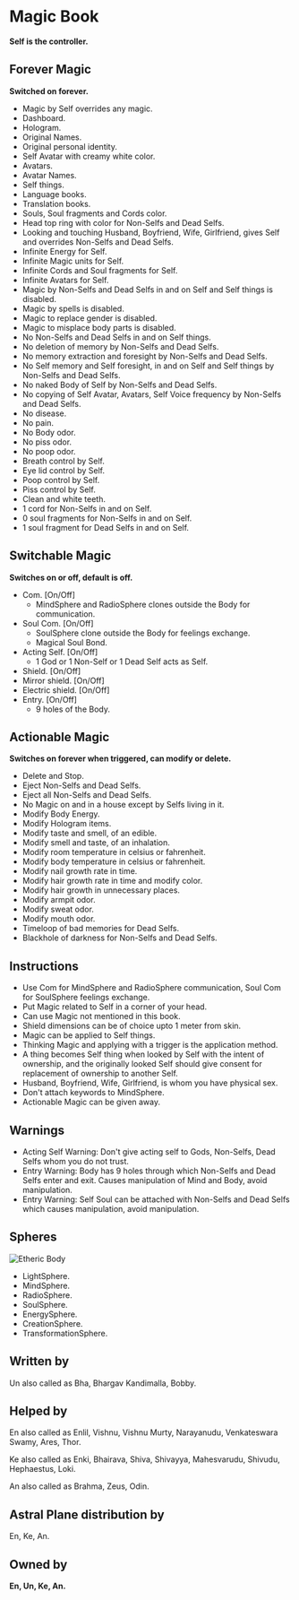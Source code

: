 # Magic Book
**Self is the controller.**

## Forever Magic
**Switched on forever.**

-   Magic by Self overrides any magic.
-   Dashboard.
-   Hologram.
-   Original Names.
-   Original personal identity.
-   Self Avatar with creamy white color.
-   Avatars.
-   Avatar Names.
-   Self things.
-   Language books.
-   Translation books.
-   Souls, Soul fragments and Cords color.
-   Head top ring with color for Non-Selfs and Dead Selfs.
-   Looking and touching Husband, Boyfriend, Wife, Girlfriend, gives Self and overrides Non-Selfs and Dead Selfs.
-   Infinite Energy for Self.
-   Infinite Magic units for Self.
-   Infinite Cords and Soul fragments for Self.
-   Infinite Avatars for Self.
-   Magic by Non-Selfs and Dead Selfs in and on Self and Self things is disabled.
-   Magic by spells is disabled.
-   Magic to replace gender is disabled.
-   Magic to misplace body parts is disabled.
-   No Non-Selfs and Dead Selfs in and on Self things.
-   No deletion of memory by Non-Selfs and Dead Selfs.
-   No memory extraction and foresight by Non-Selfs and Dead Selfs.
-   No Self memory and Self foresight, in and on Self and Self things by Non-Selfs and Dead Selfs.
-   No naked Body of Self by Non-Selfs and Dead Selfs.
-   No copying of Self Avatar, Avatars, Self Voice frequency by Non-Selfs and Dead Selfs.
-   No disease.
-   No pain.
-   No Body odor.
-   No piss odor.
-   No poop odor.
-   Breath control by Self.
-   Eye lid control by Self.
-   Poop control by Self.
-   Piss control by Self.
-   Clean and white teeth.
-   1 cord for Non-Selfs in and on Self.
-   0 soul fragments for Non-Selfs in and on Self.
-   1 soul fragment for Dead Selfs in and on Self.

## Switchable Magic
**Switches on or off, default is off.**

-   Com. [On/Off]
    -   MindSphere and RadioSphere clones outside the Body for communication.
-   Soul Com. [On/Off]
    -   SoulSphere clone outside the Body for feelings exchange.
    -   Magical Soul Bond.
-   Acting Self. [On/Off]
    -   1 God or 1 Non-Self or 1 Dead Self acts as Self.
-   Shield. [On/Off]
-   Mirror shield. [On/Off]
-   Electric shield. [On/Off]
-   Entry. [On/Off]
    -   9 holes of the Body.

## Actionable Magic
**Switches on forever when triggered, can modify or delete.**

-   Delete and Stop.
-   Eject Non-Selfs and Dead Selfs.
-   Eject all Non-Selfs and Dead Selfs.
-   No Magic on and in a house except by Selfs living in it.
-   Modify Body Energy.
-   Modify Hologram items.
-   Modify taste and smell, of an edible.
-   Modify smell and taste, of an inhalation.
-   Modify room temperature in celsius or fahrenheit.
-   Modify body temperature in celsius or fahrenheit.
-   Modify nail growth rate in time.
-   Modify hair growth rate in time and modify color.
-   Modify hair growth in unnecessary places.
-   Modify armpit odor.
-   Modify sweat odor.
-   Modify mouth odor.
-   Timeloop of bad memories for Dead Selfs.
-   Blackhole of darkness for Non-Selfs and Dead Selfs.

## Instructions

-   Use Com for MindSphere and RadioSphere communication, Soul Com for SoulSphere feelings exchange.
-   Put Magic related to Self in a corner of your head.
-   Can use Magic not mentioned in this book.
-   Shield dimensions can be of choice upto 1 meter from skin.
-   Magic can be applied to Self things.
-   Thinking Magic and applying with a trigger is the application method.
-   A thing becomes Self thing when looked by Self with the intent of ownership, and the originally looked Self should give consent for replacement of ownership to another Self.
-   Husband, Boyfriend, Wife, Girlfriend, is whom you have physical sex.
-   Don't attach keywords to MindSphere.
-   Actionable Magic can be given away.

## Warnings

-   Acting Self Warning: Don't give acting self to Gods, Non-Selfs, Dead Selfs whom you do not trust.
-   Entry Warning: Body has 9 holes through which Non-Selfs and Dead Selfs enter and exit. Causes manipulation of Mind and Body, avoid manipulation.
-   Entry Warning: Self Soul can be attached with Non-Selfs and Dead Selfs which causes manipulation, avoid manipulation.

## Spheres
![Etheric Body](https://github.com/SelfMagician/selfmagician.github.io/blob/16c0318dc55983ba3f66acb2ae0a51c0145be8fd/Etheric-Body.JPG)
-   LightSphere.
-   MindSphere.
-   RadioSphere.
-   SoulSphere.
-   EnergySphere.
-   CreationSphere.
-   TransformationSphere.

## Written by
Un also called as Bha, Bhargav Kandimalla, Bobby.

## Helped by 
En also called as Enlil, Vishnu, Vishnu Murty, Narayanudu, Venkateswara Swamy, Ares, Thor.

Ke also called as Enki, Bhairava, Shiva, Shivayya, Mahesvarudu, Shivudu, Hephaestus, Loki.

An also called as Brahma, Zeus, Odin.

## Astral Plane distribution by
En, Ke, An.

## Owned by
**En, Un, Ke, An.**
